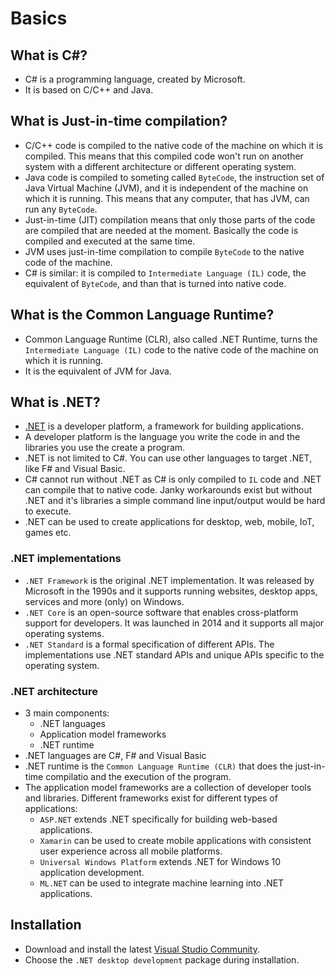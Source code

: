 # Basics

## What is C#?
- C# is a programming language, created by Microsoft.
- It is based on C/C++ and Java.

## What is Just-in-time compilation?
- C/C++ code is compiled to the native code of the machine on which it is compiled. This means that this compiled code won't run on another system with a different architecture or different operating system.
- Java code is compiled to someting called `ByteCode`, the instruction set of Java Virtual Machine (JVM), and it is independent of the machine on which it is running. This means that any computer, that has JVM, can run any `ByteCode`.
- Just-in-time (JIT) compilation means that only those parts of the code are compiled that are needed at the moment. Basically the code is compiled and executed at the same time.
- JVM uses just-in-time compilation to compile `ByteCode` to the native code of the machine.
- C# is similar: it is compiled to `Intermediate Language (IL)` code, the equivalent of `ByteCode`, and than that is turned into native code.

## What is the Common Language Runtime?
- Common Language Runtime (CLR), also called .NET Runtime, turns the `Intermediate Language (IL)` code to the native code of the machine on which it is running.
- It is the equivalent of JVM for Java.

## What is .NET?
- [.NET](https://dotnet.microsoft.com/en-us/learn/dotnet/what-is-dotnet) is a developer platform, a framework for building applications.
- A developer platform is the language you write the code in and the libraries you use the create a program.
- .NET is not limited to C#. You can use other languages to target .NET, like F# and Visual Basic.
- C# cannot run without .NET as C# is only compiled to `IL` code and .NET can compile that to native code. Janky workarounds exist but without .NET and it's libraries a simple command line input/output would be hard to execute.
- .NET can be used to create applications for desktop, web, mobile, IoT, games etc.

### .NET implementations

- `.NET Framework` is the original .NET implementation. It was released by Microsoft in the 1990s and it supports running websites, desktop apps, services and more (only) on Windows.
- `.NET Core` is an open-source software that enables cross-platform support for developers. It was launched in 2014 and it supports all major operating systems.
- `.NET Standard` is a formal specification of different APIs. The implementations use .NET standard APIs and unique APIs specific to the operating system.

### .NET architecture
- 3 main components:
    - .NET languages
    - Application model frameworks
    - .NET runtime
- .NET languages are C#, F# and Visual Basic
- .NET runtime is the `Common Language Runtime (CLR)` that does the just-in-time compilatio and the execution of the program.
- The application model frameworks are a collection of developer tools and libraries. Different frameworks exist for different types of applications:
    - `ASP.NET` extends .NET specifically for building web-based applications.
    - `Xamarin` can be used to create mobile applications with consistent user experience across all mobile platforms.
    - `Universal Windows Platform` extends .NET for Windows 10 application development.
    - `ML.NET` can be used to integrate machine learning into .NET applications.

## Installation

- Download and install the latest [Visual Studio Community](https://visualstudio.microsoft.com/vs/community/).
- Choose the `.NET desktop development` package during installation.